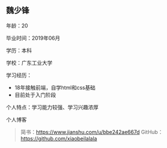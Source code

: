 ﻿## 魏少锋

年龄：20

毕业时间：2019年06月

学历：本科

学校：广东工业大学

学习经历：

* 18年接触前端，自学html和css基础
* 目前处于入门阶段

个人特点：学习能力较强、学习兴趣浓厚

个人博客
>简书：https://www.jianshu.com/u/bbe242ae667d
GitHub：https://github.com/xiaobeilalala